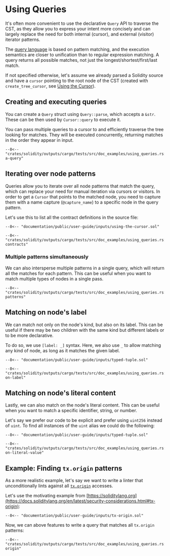 # Using Queries

It's often more convenient to use the declarative `Query` API to traverse the CST, as they allow you to express your intent more concisely and can largely replace the need for both internal (cursor), and external (visitor) iterator patterns.

The [query language](./../tree-query-language.md) is based on pattern matching, and the execution semantics are closer to unification than to regular expression matching. A query returns all possible matches, not just the longest/shortest/first/last match.

If not specified otherwise, let's assume we already parsed a Solidity source and have a `cursor` pointing to the root node of the CST (created with `create_tree_cursor`, see [Using the Cursor](./using-the-cursor.md)).

## Creating and executing queries

You can create a `Query` struct using `Query::parse`, which accepts a `&str`. These can be then used by `Cursor::query` to execute it.

You can pass multiple queries to a cursor to and efficiently traverse the tree looking for matches. They will be executed concurrently, returning matches in the order they appear in input.

```{ .rust }
--8<-- "crates/solidity/outputs/cargo/tests/src/doc_examples/using_queries.rs:creating-a-query"
```

## Iterating over node patterns

Queries allow you to iterate over all node patterns that match the query, which can replace your need for manual iteration via cursors or visitors. In order to get a `Cursor` that points to the matched node, you need to capture them with a name capture (`@capture_name`) to a specific node in the query pattern.

Let's use this to list all the contract definitions in the source file:

```solidity title="input.sol"
--8<-- "documentation/public/user-guide/inputs/using-the-cursor.sol"
```

```{ .rust }
--8<-- "crates/solidity/outputs/cargo/tests/src/doc_examples/using_queries.rs:visiting-contracts"
```

### Multiple patterns simultaneously

We can also intersperse multiple patterns in a single query, which will return all the matches for each pattern. This can be useful when you want to match multiple types of nodes in a single pass.

```{ .rust }
--8<-- "crates/solidity/outputs/cargo/tests/src/doc_examples/using_queries.rs:multiple-patterns"
```

## Matching on node's label

We can match not only on the node's kind, but also on its label. This can be useful if there may be two children with the same kind but different labels or to be more declarative.

To do so, we use `[label: _]` syntax. Here, we also use `_` to allow matching any kind of node, as long as it matches the given label.

```solidity title="input.sol"
--8<-- "documentation/public/user-guide/inputs/typed-tuple.sol"
```

```{ .rust }
--8<-- "crates/solidity/outputs/cargo/tests/src/doc_examples/using_queries.rs:matching-on-label"
```

## Matching on node's literal content

Lastly, we can also match on the node's literal content. This can be useful when you want to match a specific identifier, string, or number.

Let's say we prefer our code to be explicit and prefer using `uint256` instead of `uint`. To find all instances of the `uint` alias we could do the following:

```solidity title="input.sol"
--8<-- "documentation/public/user-guide/inputs/typed-tuple.sol"
```

```{ .rust }
--8<-- "crates/solidity/outputs/cargo/tests/src/doc_examples/using_queries.rs:matching-on-literal-value"
```

## Example: Finding `tx.origin` patterns

As a more realistic example, let's say we want to write a linter that unconditionally lints against all [`tx.origin`](https://docs.soliditylang.org/en/latest/security-considerations.html#tx-origin) accesses.

Let's use the motivating example from [https://soliditylang.org](https://docs.soliditylang.org/en/latest/security-considerations.html#tx-origin):

```solidity title="input.sol"
--8<-- "documentation/public/user-guide/inputs/tx-origin.sol"
```

Now, we can above features to write a query that matches all `tx.origin` patterns:

```{ .rust }
--8<-- "crates/solidity/outputs/cargo/tests/src/doc_examples/using_queries.rs:tx-origin"
```
